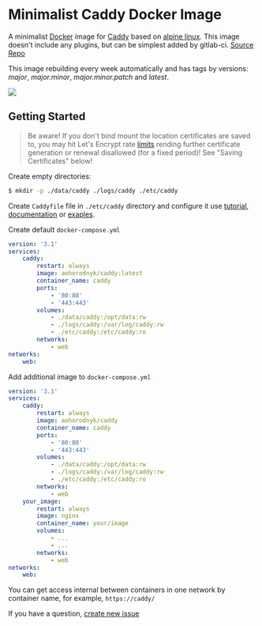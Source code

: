 # Minimalist Caddy Docker Image

A minimalist [Docker](https://docker.com) image for [Caddy](https://caddyserver.com) based on [alpine linux](https://hub.docker.com/r/_/alpine/). This image doesn't include any plugins, but can be simplest added by gitlab-ci.
[Source Repo](https://github.com/aohorodnyk/docker-caddy/)

This image rebuilding every week automatically and has tags by versions: *major*, *major.minor*, *major.minor.patch* and *latest*.

[![](https://images.microbadger.com/badges/image/aohorodnyk/caddy.svg)](https://microbadger.com/images/aohorodnyk/caddy "Get your own image badge on microbadger.com")

## Getting Started

> Be aware! If you don't bind mount the location certificates are saved to, you may hit Let's Encrypt rate [limits](https://letsencrypt.org/docs/rate-limits/) rending further certificate generation or renewal disallowed (for a fixed period)! See "Saving Certificates" below!

Create empty directories:
```sh
$ mkdir -p ./data/caddy ./logs/caddy ./etc/caddy
```

Create `Caddyfile` file in `./etc/caddy` directory and configure it use [tutorial](https://caddyserver.com/tutorial), [documentation](https://caddyserver.com/docs) or [exaples](https://github.com/caddyserver/examples).

Create default `docker-compose.yml`
```yml
version: '3.1'
services:
    caddy:
        restart: always
        image: aohorodnyk/caddy:latest
        container_name: caddy
        ports:
            - '80:80'
            - '443:443'
        volumes:
            - ./data/caddy:/opt/data:rw
            - ./logs/caddy:/var/log/caddy:rw
            - ./etc/caddy:/etc/caddy:ro
        networks:
            - web
networks:
    web:
```

Add additional image to `docker-compose.yml`
```yml
version: '3.1'
services:
    caddy:
        restart: always
        image: aohorodnyk/caddy
        container_name: caddy
        ports:
            - '80:80'
            - '443:443'
        volumes:
            - ./data/caddy:/opt/data:rw
            - ./logs/caddy:/var/log/caddy:rw
            - ./etc/caddy:/etc/caddy:ro
        networks:
            - web
    your_image:
        restart: always
        image: nginx
        container_name: your/image
        volumes:
            - ...
            - ...
        networks:
            - web
networks:
    web:
```

You can get access internal between containers in one network by container name, for example, `https://caddy/`

If you have a question, [create new issue](https://github.com/aohorodnyk/docker-caddy/issues/new)
